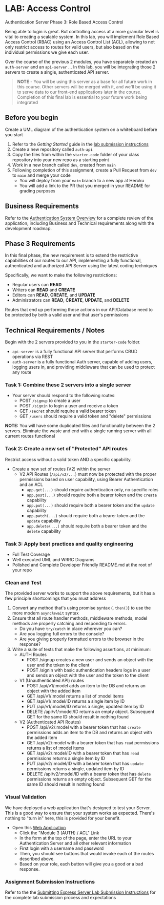 # LAB: Access Control

Authentication Server Phase 3: Role Based Access Control

Being able to login is great. But controlling access at a more granular level is vital to creating a scalable system. In this lab, you will implement Role Based Access Control (RBAC) using an Access Control List (ACL), allowing to not only restrict access to routes for valid users, but also based on the individual permissions we give each user.

Over the course of the previous 2 modules, you have separately created an `auth-server` and an `api-server` ... In this lab, you will be integrating those 2 servers to create a single, authenticated API server.

> **NOTE** - You will be using this server as a base for all future work in this course. Other servers will be merged with it, and we'll be using it to serve data to our front-end applications later in the course. Completion of this final lab is essential to your future work being integrated

## Before you begin

Create a UML diagram of the authentication system on a whiteboard before you start

1. Refer to the *Getting Started* guide  in the [lab submission instructions](../../reference/submission-instructions/labs/README.md)
1. Create a new repository called `auth-api`
1. Copy the files from within the `starter-code` folder of your class repository into your new repo as a starting point
1. Work in a new branch called `dev`, created from `main`
1. Following completion of this assignment, create a Pull Request from `dev` to `main` and merge your code
   - You will deploy from your `main` branch to a new app at Heroku
   - You will add a link to the PR that you merged in your README for grading purposes

## Business Requirements

Refer to the [Authentication System Overview](../../apps-and-libraries/auth-server/README.md) for a complete review of the application, including Business and Technical requirements along with the development roadmap.

## Phase 3 Requirements

In this final phase, the new requirement is to extend the restrictive capabilities of our routes to our API, implementing a fully functional, authenticated and authorized API Server using the latest coding techniques

Specifically, we want to make the following restrictions:

- Regular users can **READ**
- Writers can **READ** and **CREATE**
- Editors can **READ**, **CREATE**, and **UPDATE**
- Administrators can **READ**, **CREATE**, **UPDATE**, and **DELETE**

Routes that end up performing those actions in our API/Database need to be protected by both a valid user and that user's permissions

## Technical Requirements / Notes

Begin with the 2 servers provided to you in the `starter-code` folder.

- `api-server` is a fully functional API server that performs CRUD operations via REST
- `auth-server` is a fully functional Auth server, capable of adding users, logging users in, and providing middleware that can be used to protect any route

### Task 1: Combine these 2 servers into a single server

- Your server should respond to the following routes:
  - POST `/signup` to create a user
  - POST `/signin` to login a user and receive a token
  - GET `/secret` should require a valid bearer token
  - GET `/users` should require a valid token and "delete" permissions

**NOTE:** You will have some duplicated files and functionality between the 2 servers. Eliminate the waste and end with a single running server with all current routes functional

### Task 2: Create a new set of "Protected" API routes

Restrict access without a valid token AND a specific capability.

- Create a new set of routes (V2) within the server
  - V2 API Routes (`/api/v2/...`) must now be protected with the proper permissions based on user capability, using Bearer Authentication and an ACL
    - `app.get(...)` should require authentication only, no specific roles
    - `app.post(...)` should require both a bearer token and the `create` capability
    - `app.put(...)` should require both a bearer token and the `update` capability
    - `app.patch(...)` should require both a bearer token and the `update` capability
    - `app.delete(...)` should require both a bearer token and the `delete` capability

### Task 3: Apply best practices and quality engineering

- Full Test Coverage
- Well executed UML and WRRC Diagrams
- Polished and Complete Developer Friendly README.md at the root of your repo

### Clean and Test

The provided server works to support the above requirements, but it has a few principle shortcomings that you must address

1. Convert any method that's using promise syntax (`.then()`) to use the more modern `async`/`await` syntax
1. Ensure that all route handler methods, middleware methods, model methods are properly catching and responding to errors.
   - Do you have `try/catch` in place wherever you can?
   - Are you logging full errors to the console?
   - Are you giving properly formatted errors to the browser in the response?
1. Write a suite of tests that make the following assertions, at minimum:
   - AUTH Routes
     - POST /signup creates a new user and sends an object with the user and the token to the client
     - POST /signin with basic authentication headers logs in a user and sends an object with the user and the token to the client
   - V1 (Unauthenticated API) routes
     - POST /api/v1/:model adds an item to the DB and returns an object with the added item
     - GET /api/v1/:model returns a list of :model items
     - GET /api/v1/:model/ID returns a single item by ID
     - PUT /api/v1/:model/ID returns a single, updated item by ID
     - DELETE /api/v1/:model/ID returns an empty object. Subsequent GET for the same ID should result in nothing found
   - V2 (Authenticated API Routes)
     - POST /api/v2/:model with a bearer token that has `create` permissions adds an item to the DB and returns an object with the added item
     - GET /api/v2/:model with a bearer token that has `read` permissions returns a list of :model items
     - GET /api/v2/:model/ID with a bearer token that has `read` permissions returns a single item by ID
     - PUT /api/v2/:model/ID with a bearer token that has `update` permissions returns a single, updated item by ID
     - DELETE /api/v2/:model/ID with a bearer token that has `delete` permissions returns an empty object. Subsequent GET for the same ID should result in nothing found

### Visual Validation

We have deployed a web application that's designed to test your Server. This is a good way to ensure that your system works as expected. There's nothing to "turn in" here, this is provided for your benefit.

- Open this [Web Application](https://javascript-401.netlify.app/)
  - Click the "Module 3 (AUTH) / ACL" Link
  - In the form at the top of the page, enter the URL to your Authentication Server and all other relevant information
  - First login with a username and password
  - Then, you should see buttons that would invoke each of the routes described above.
  - Based on your role, each button will give you a good or a bad response.

### Assignment Submission Instructions

Refer to the the [Submitting Express Server Lab Submission Instructions](../../reference/submission-instructions/labs/express-servers.md) for the complete lab submission process and expectations

